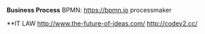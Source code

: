 

**Business Process**
BPMN:
https://bpmn.io
processmaker

**IT LAW
http://www.the-future-of-ideas.com/
http://codev2.cc/
